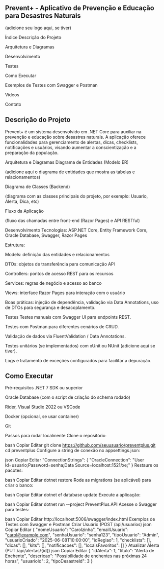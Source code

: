 ## Prevent+ - Aplicativo de Prevenção e Educação para Desastres Naturais

(adicione seu logo aqui, se tiver)

Índice
Descrição do Projeto

Arquitetura e Diagramas

Desenvolvimento

Testes

Como Executar

Exemplos de Testes com Swagger e Postman

Vídeos

Contato

## Descrição do Projeto
Prevent+ é um sistema desenvolvido em .NET Core para auxiliar na prevenção e educação sobre desastres naturais. A aplicação oferece funcionalidades para gerenciamento de alertas, dicas, checklists, notificações e usuários, visando aumentar a conscientização e a preparação da população.

Arquitetura e Diagramas
Diagrama de Entidades (Modelo ER)

(adicione aqui o diagrama de entidades que mostra as tabelas e relacionamentos)

Diagrama de Classes (Backend)

(diagrama com as classes principais do projeto, por exemplo: Usuario, Alerta, Dica, etc)

Fluxo da Aplicação

(fluxo das chamadas entre front-end (Razor Pages) e API RESTful)

Desenvolvimento
Tecnologias: ASP.NET Core, Entity Framework Core, Oracle Database, Swagger, Razor Pages

Estrutura:

Models: definição das entidades e relacionamentos

DTOs: objetos de transferência para comunicação API

Controllers: pontos de acesso REST para os recursos

Services: regras de negócio e acesso ao banco

Views: interface Razor Pages para interação com o usuário

Boas práticas: injeção de dependência, validação via Data Annotations, uso de DTOs para segurança e desacoplamento.

Testes
Testes manuais com Swagger UI para endpoints REST.

Testes com Postman para diferentes cenários de CRUD.

Validação de dados via FluentValidation / Data Annotations.

Testes unitários (se implementados) com xUnit ou NUnit (adicione aqui se tiver).

Logs e tratamento de exceções configurados para facilitar a depuração.

## Como Executar
Pré-requisitos
.NET 7 SDK ou superior

Oracle Database (com o script de criação do schema rodado)

Rider, Visual Studio 2022 ou VSCode

Docker (opcional, se usar container)

Git

Passos para rodar localmente
Clone o repositório:

bash
Copiar
Editar
git clone https://github.com/seuusuario/preventplus.git
cd preventplus
Configure a string de conexão no appsettings.json:

json
Copiar
Editar
"ConnectionStrings": {
  "OracleConnection": "User Id=usuario;Password=senha;Data Source=localhost:1521/xe;"
}
Restaure os pacotes:

bash
Copiar
Editar
dotnet restore
Rode as migrations (se aplicável) para criar o banco:

bash
Copiar
Editar
dotnet ef database update
Execute a aplicação:

bash
Copiar
Editar
dotnet run --project PreventPlus.API
Acesse o Swagger para testes:

bash
Copiar
Editar
http://localhost:5006/swagger/index.html
Exemplos de Testes com Swagger e Postman
Criar Usuário (POST /api/usuarios)
json
Copiar
Editar
{
  "nomeUsuario": "Carolzinha",
  "emailUsuario": "carol@example.com",
  "senhaUsuario": "senha123",
  "tipoUsuario": "Admin",
  "usuarioCriado": "2025-06-08T10:00:00",
  "idRegiao": 1,
  "checklists": [],
  "dicas": [],
  "kits": [],
  "notificacoes": [],
  "locaisFavoritos": []
}
Atualizar Alerta (PUT /api/alertas/{id})
json
Copiar
Editar
{
  "idAlerta": 1,
  "titulo": "Alerta de Enchente",
  "descricao": "Possibilidade de enchentes nas próximas 24 horas",
  "usuarioId": 2,
  "tipoDesastreId": 3
}
